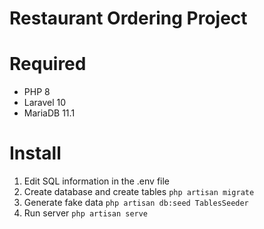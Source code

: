 # Restaurant Ordering Project

# Required

-   PHP 8
-   Laravel 10
-   MariaDB 11.1

# Install

1. Edit SQL information in the .env file
2. Create database and create tables
   `php artisan migrate`
3. Generate fake data
   `php artisan db:seed TablesSeeder`
4. Run server
   `php artisan serve`
